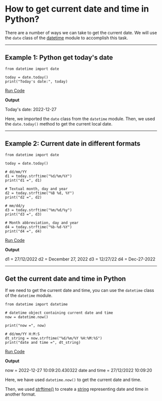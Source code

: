 # How to get current date and time in Python?

There are a number of ways we can take to get the current date. We will use the `date` class of the [datetime](https://www.programiz.com/python-programming/datetime) module to accomplish this task.

---

## Example 1: Python get today's date

```
from datetime import date

today = date.today()
print("Today's date:", today)
```

[Run Code](https://www.programiz.com/python-programming/online-compiler)

**Output**

Today's date: 2022-12-27

Here, we imported the `date` class from the `datetime` module. Then, we used the `date.today()` method to get the current local date.

---

## Example 2: Current date in different formats

```
from datetime import date

today = date.today()

# dd/mm/YY
d1 = today.strftime("%d/%m/%Y")
print("d1 =", d1)

# Textual month, day and year	
d2 = today.strftime("%B %d, %Y")
print("d2 =", d2)

# mm/dd/y
d3 = today.strftime("%m/%d/%y")
print("d3 =", d3)

# Month abbreviation, day and year	
d4 = today.strftime("%b-%d-%Y")
print("d4 =", d4)
```

[Run Code](https://www.programiz.com/python-programming/online-compiler)

**Output**

d1 = 27/12/2022
d2 = December 27, 2022
d3 = 12/27/22
d4 = Dec-27-2022

---

## Get the current date and time in Python

If we need to get the current date and time, you can use the `datetime` class of the `datetime` module.

```
from datetime import datetime

# datetime object containing current date and time
now = datetime.now()
 
print("now =", now)

# dd/mm/YY H:M:S
dt_string = now.strftime("%d/%m/%Y %H:%M:%S")
print("date and time =", dt_string)
```

[Run Code](https://www.programiz.com/python-programming/online-compiler)

**Output**

now = 2022-12-27 10:09:20.430322
date and time = 27/12/2022 10:09:20

Here, we have used `datetime.now()` to get the current date and time.

Then, we used [strftime()](https://www.programiz.com/python-programming/datetime/strftime) to create a [string](https://www.programiz.com/python-programming/string) representing date and time in another format.